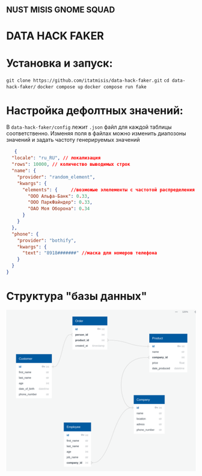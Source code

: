 NUST MISIS GNOME SQUAD
----------------------
DATA HACK FAKER
===============

# Установка и запуск:  #
`git clone https://github.com/itatmisis/data-hack-faker.git`
`cd data-hack-faker/`
`docker compose up`
`docker compose run fake`
# Настройка дефолтных значений:  #
В `data-hack-faker/config` лежит `.json` файл для каждой таблицы соответственно. Изменяя поля в файлах можно изменить диапозоны значений и задать частоту генерируемых значений
~~~ json
   {
  "locale": "ru_RU", // локализация
  "rows": 10000, // количество выводимых строк
  "name": {
    "provider": "random_element",
    "kwargs": {
      "elements": {     //возможые элелементы с частотой распределения
        "ООО Альфа-Банк": 0.33,
        "ООО ПаркФайндер": 0.33,
        "ОАО Моя Оборона": 0.34
      }
    }
  },
  "phone": {
    "provider": "bothify",
    "kwargs": {
      "text": "8918#######" //маска для номеров телефона
    }
  }
}

~~~
# Структура "базы данных" #
![Image](dbstructure.png)
